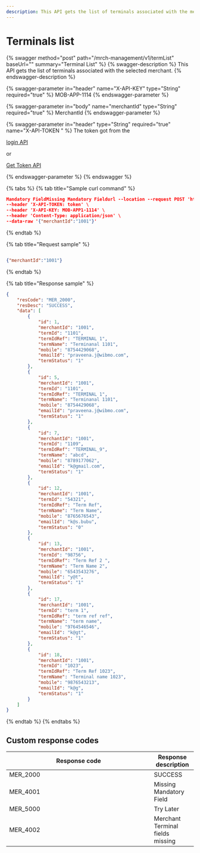 ```yaml
---
description: This API gets the list of terminals associated with the merchant.
---
```


# Terminals list

{% swagger method="post" path="/mrch-management/v1/termList" baseUrl="<domain>" summary="Terminal List" %}
{% swagger-description %}
This API gets the list of terminals associated with the selected merchant.
{% endswagger-description %}

{% swagger-parameter in="header" name="X-API-KEY" type="String" required="true" %}
MOB-APP-1114
{% endswagger-parameter %}

{% swagger-parameter in="body" name="merchantId" type="String" required="true" %}
MerchantId
{% endswagger-parameter %}

{% swagger-parameter in="header" type="String" required="true" name="X-API-TOKEN " %}
The token got from the 

[login API](../../../wallet/wallet-issuance/wallet-creation/api-specification/version-1/customer-on-boarding/api-specification/authentication-and-authorization/login-api.md)

 or 

[Get Token API](../../../wallet/wallet-issuance/wallet-creation/api-specification/version-1/customer-on-boarding/common-apis/get-app-token-api.md)


{% endswagger-parameter %}
{% endswagger %}

{% tabs %}
{% tab title="Sample curl command" %}
```json
Mandatory FieldMissing Mandatory Fieldurl --location --request POST 'https://user4.pcdev.enstage-sas.com/kong/mrch-management/v1/termList' \
--header 'X-API-TOKEN: token' \
--header 'X-API-KEY: MOB-APP1-1114' \
--header 'Content-Type: application/json' \
--data-raw '{"merchantId":"1001"}'
```
{% endtab %}

{% tab title="Request sample" %}
```json

{"merchantId":"1001"}

```
{% endtab %}

{% tab title="Response sample" %}
```json
{
    "resCode": "MER_2000",
    "resDesc": "SUCCESS",
    "data": [
        {
            "id": 1,
            "merchantId": "1001",
            "termId": "1101",
            "termIdRef": "TERMINAL 1",
            "termName": "Terminanal 1101",
            "mobile": "8754429068",
            "emailId": "praveena.j@wibmo.com",
            "termStatus": "1"
        },
        {
            "id": 5,
            "merchantId": "1001",
            "termId": "1101",
            "termIdRef": "TERMINAL 1",
            "termName": "Terminanal 1101",
            "mobile": "8754429068",
            "emailId": "praveena.j@wibmo.com",
            "termStatus": "1"
        },
        {
            "id": 7,
            "merchantId": "1001",
            "termId": "1109",
            "termIdRef": "TERMINAL_9",
            "termName": "abcd",
            "mobile": "8789177062",
            "emailId": "k@gmail.com",
            "termStatus": "1"
        },
        {
            "id": 12,
            "merchantId": "1001",
            "termId": "54321",
            "termIdRef": "Term Ref",
            "termName": "Term Name",
            "mobile": "8765676543",
            "emailId": "k@s.bubu",
            "termStatus": "0"
        },
        {
            "id": 13,
            "merchantId": "1001",
            "termId": "98756",
            "termIdRef": "Term Ref 2 ",
            "termName": "Term Name 2",
            "mobile": "6543543276",
            "emailId": "y@t",
            "termStatus": "1"
        },
        {
            "id": 17,
            "merchantId": "1001",
            "termId": "term 1",
            "termIdRef": "term ref ref",
            "termName": "term name",
            "mobile": "9764546546",
            "emailId": "k@gt",
            "termStatus": "1"
        },
        {
            "id": 18,
            "merchantId": "1001",
            "termId": "1023",
            "termIdRef": "Term Ref 1023",
            "termName": "Terminal name 1023",
            "mobile": "9876543213",
            "emailId": "k@g",
            "termStatus": "1"
        }
    ]
}
```
{% endtab %}
{% endtabs %}

## Custom response codes

<table><thead><tr><th width="373">Response code</th><th>Response description</th></tr></thead><tbody><tr><td>MER_2000</td><td>SUCCESS</td></tr><tr><td>MER_4001</td><td>Missing Mandatory Field</td></tr><tr><td>MER_5000</td><td>Try Later</td></tr><tr><td>MER_4002</td><td>Merchant Terminal fields missing</td></tr></tbody></table>

## &#x20;
